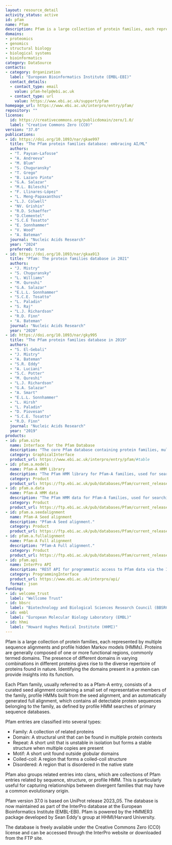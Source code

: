 ```yaml
---
layout: resource_detail
activity_status: active
id: pfam
name: Pfam
description: Pfam is a large collection of protein families, each represented by multiple sequence alignments and hidden Markov models (HMMs), providing annotations of protein domains and functional sites.
domains:
- proteomics
- genomics
- structural biology
- biological systems
- bioinformatics
category: DataSource
contacts:
- category: Organization
  label: "European Bioinformatics Institute (EMBL-EBI)"
  contact_details:
  - contact_type: email
    value: pfam-help@ebi.ac.uk
  - contact_type: url
    value: https://www.ebi.ac.uk/support/pfam
homepage_url: https://www.ebi.ac.uk/interpro/entry/pfam/
repository: ""
license:
  id: https://creativecommons.org/publicdomain/zero/1.0/
  label: "Creative Commons Zero (CC0)"
version: "37.0"
publications:
- id: https://doi.org/10.1093/nar/gkae997
  title: "The Pfam protein families database: embracing AI/ML"
  authors:
  - "T. Paysan-Lafosse"
  - "A. Andreeva"
  - "M. Blum"
  - "S. Chuguransky"
  - "T. Grego"
  - "B. Lazaro Pinto"
  - "G.A. Salazar"
  - "M.L. Bileschi"
  - "F. Llinares-López"
  - "L. Meng-Papaxanthos"
  - "L.J. Colwell"
  - "NV. Grishin"
  - "R.D. Schaeffer"
  - "D.Clementel"
  - "S.C.E Tosatto"
  - "E. Sonnhammer"
  - "V. Wood"
  - "A. Bateman"
  journal: "Nucleic Acids Research"
  year: "2024"
  preferred: true
- id: https://doi.org/10.1093/nar/gkaa913
  title: "Pfam: The protein families database in 2021"
  authors:
  - "J. Mistry"
  - "S. Chuguransky"
  - "L. Williams"
  - "M. Qureshi"
  - "G.A. Salazar"
  - "E.L.L. Sonnhammer"
  - "S.C.E. Tosatto"
  - "L. Paladin"
  - "S. Raj"
  - "L.J. Richardson"
  - "R.D. Finn"
  - "A. Bateman"
  journal: "Nucleic Acids Research"
  year: "2020"
- id: https://doi.org/10.1093/nar/gky995
  title: "The Pfam protein families database in 2019"
  authors:
  - "S. El-Gebali"
  - "J. Mistry"
  - "A. Bateman"
  - "S.R. Eddy"
  - "A. Luciani"
  - "S.C. Potter"
  - "M. Qureshi"
  - "L.J. Richardson"
  - "G.A. Salazar"
  - "A. Smart"
  - "E.L.L. Sonnhammer"
  - "L. Hirsh"
  - "L. Paladin"
  - "D. Piovesan"
  - "S.C.E. Tosatto"
  - "R.D. Finn"
  journal: "Nucleic Acids Research"
  year: "2019"
products:
- id: pfam.site
  name: Interface for the Pfam Database
  description: "The core Pfam database containing protein families, multiple sequence alignments, and hidden Markov models."
  category: GraphicalInterface
  product_url: https://www.ebi.ac.uk/interpro/entry/pfam/#table
- id: pfam.a.models
  name: Pfam-A HMM Library
  description: "The Pfam HMM library for Pfam-A families, used for searching protein sequences against Pfam."
  category: Product
  product_url: https://ftp.ebi.ac.uk/pub/databases/Pfam/current_release/Pfam-A.hmm.gz
- id: pfam.a.data
  name: Pfam-A HMM data
  description: "The Pfam HMM data for Pfam-A families, used for searching protein sequences against Pfam."
  category: Product
  product_url: https://ftp.ebi.ac.uk/pub/databases/Pfam/current_release/Pfam-A.hmm.dat.gz
- id: pfam.a.seedalignment
  name: Pfam-A Seed alignment
  description: "Pfam-A Seed alignment."
  category: Product
  product_url: https://ftp.ebi.ac.uk/pub/databases/Pfam/current_release/Pfam-A.seed.gz
- id: pfam.a.fullalignment
  name: Pfam-A Full alignment
  description: "Pfam-A Full alignment."
  category: Product
  product_url: https://ftp.ebi.ac.uk/pub/databases/Pfam/current_release/Pfam-A.full.gz
- id: pfam.api
  name: InterPro API
  description: "REST API for programmatic access to Pfam data via the InterPro database."
  category: ProgrammingInterface
  product_url: https://www.ebi.ac.uk/interpro/api/
  format: json
funding:
- id: welcome_trust
  label: "Wellcome Trust"
- id: bbsrc
  label: "Biotechnology and Biological Sciences Research Council (BBSRC)"
- id: embl
  label: "European Molecular Biology Laboratory (EMBL)"
- id: hhmi
  label: "Howard Hughes Medical Institute (HHMI)"
---
```


Pfam is a large collection of protein families, each represented by multiple sequence alignments and profile hidden Markov models (HMMs). Proteins are generally composed of one or more functional regions, commonly termed domains. The presence of different domains in varying combinations in different proteins gives rise to the diverse repertoire of proteins found in nature. Identifying the domains present in a protein can provide insights into its function.

Each Pfam family, usually referred to as a Pfam-A entry, consists of a curated seed alignment containing a small set of representative members of the family, profile HMMs built from the seed alignment, and an automatically generated full alignment, which contains all detectable protein sequences belonging to the family, as defined by profile HMM searches of primary sequence databases.

Pfam entries are classified into several types:
- Family: A collection of related proteins
- Domain: A structural unit that can be found in multiple protein contexts
- Repeat: A short unit that is unstable in isolation but forms a stable structure when multiple copies are present
- Motif: A short unit found outside globular domains
- Coiled-coil: A region that forms a coiled-coil structure
- Disordered: A region that is disordered in the native state

Pfam also groups related entries into clans, which are collections of Pfam entries related by sequence, structure, or profile HMM. This is particularly useful for capturing relationships between divergent families that may have a common evolutionary origin.

Pfam version 37.0 is based on UniProt release 2023_05. The database is now maintained as part of the InterPro database at the European Bioinformatics Institute (EMBL-EBI). Pfam is powered by the HMMER3 package developed by Sean Eddy's group at HHMI/Harvard University.

The database is freely available under the Creative Commons Zero (CC0) license and can be accessed through the InterPro website or downloaded from the FTP site.
